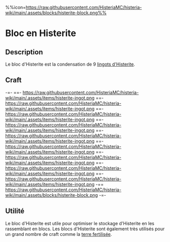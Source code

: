 %%icon=https://raw.githubusercontent.com/HisteriaMC/histeria-wiki/main/.assets/blocks/histerite-block.png%%

# Bloc en Histerite

## Description
Le bloc d'Histerite est la condensation de 9 [lingots d'Histerite](https://histeria.fr/wiki/items/histerite-ingot).

## Craft
-=-
 ==- https://raw.githubusercontent.com/HisteriaMC/histeria-wiki/main/.assets/items/histerite-ingot.png
 ==- https://raw.githubusercontent.com/HisteriaMC/histeria-wiki/main/.assets/items/histerite-ingot.png
 ==- https://raw.githubusercontent.com/HisteriaMC/histeria-wiki/main/.assets/items/histerite-ingot.png
 ==- https://raw.githubusercontent.com/HisteriaMC/histeria-wiki/main/.assets/items/histerite-ingot.png
 ==- https://raw.githubusercontent.com/HisteriaMC/histeria-wiki/main/.assets/items/histerite-ingot.png
 ==- https://raw.githubusercontent.com/HisteriaMC/histeria-wiki/main/.assets/items/histerite-ingot.png
 ==- https://raw.githubusercontent.com/HisteriaMC/histeria-wiki/main/.assets/items/histerite-ingot.png
 ==- https://raw.githubusercontent.com/HisteriaMC/histeria-wiki/main/.assets/items/histerite-ingot.png
 ==- https://raw.githubusercontent.com/HisteriaMC/histeria-wiki/main/.assets/items/histerite-ingot.png
 -== https://raw.githubusercontent.com/HisteriaMC/histeria-wiki/main/.assets/blocks/histerite-block.png
-=-

## Utilité 
Le bloc d'Histerite est utile pour optimiser le stockage d'Histerite en les rassemblant en blocs. 
Les blocs d'Histerite sont également très utilisés pour un grand nombre de craft comme la [terre fertilisée](https://histeria.fr/wiki/blocks/fertilized-dirt).
